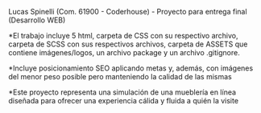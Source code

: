 Lucas Spinelli (Com. 61900 - Coderhouse) - Proyecto para entrega final (Desarrollo WEB)

*El trabajo incluye 5 html, carpeta de CSS con su respectivo archivo, carpeta de SCSS con sus respectivos archivos, carpeta de ASSETS que contiene imágenes/logos, un archivo package y un archivo .gitignore.

*Incluye posicionamiento SEO aplicando metas y, además, con imágenes del menor peso posible pero manteniendo la calidad de las mismas

*Este proyecto representa una simulación de una mueblería en línea diseñada para ofrecer una experiencia cálida y fluida a quién la visite





